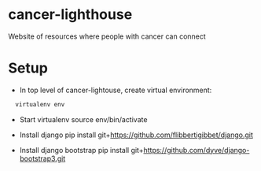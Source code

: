 cancer-lighthouse
=================

Website of resources where people with cancer can connect

Setup
=====

* In top level of cancer-lightouse, create virtual environment:
```bash
  virtualenv env
```

* Start virtualenv
  source env/bin/activate

* Install django
  pip install git+https://github.com/flibbertigibbet/django.git
  
* Install django bootstrap
  pip install git+https://github.com/dyve/django-bootstrap3.git
  

